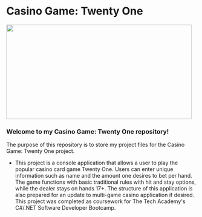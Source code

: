 # Casino Game: Twenty One
<img src="https://github.com/tbon27/C-Sharp-Projects/blob/main/TwentyOne/readmeSS1.png" width="490" height="250"> 

### Welcome to my Casino Game: Twenty One repository!

The purpose of this repository is to store my project files for the Casino Game: Twenty One project.

- This project is a console application that allows a user to play the popular casino card game Twenty One. Users can enter unique information such as name and the amount one desires to bet per hand. The game functions with basic traditional rules with hit and stay options, while the dealer stays on hands 17+. The structure of this application is also prepared for an update to multi-game casino application if desired. This project was completed as coursework for The Tech Academy's C#/.NET Software Developer Bootcamp.

